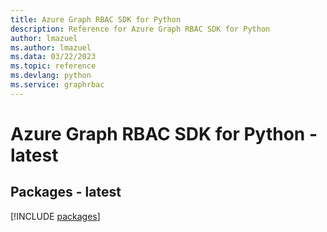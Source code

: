 ```yaml
---
title: Azure Graph RBAC SDK for Python
description: Reference for Azure Graph RBAC SDK for Python
author: lmazuel
ms.author: lmazuel
ms.data: 03/22/2023
ms.topic: reference
ms.devlang: python
ms.service: graphrbac
---
```

# Azure Graph RBAC SDK for Python - latest
## Packages - latest
[!INCLUDE [packages](graph-rbac-index.md)]